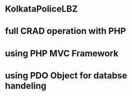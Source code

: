 # KolkataPoliceLBZ
# full CRAD operation with PHP 
# using PHP MVC Framework
# using PDO Object for databse handeling
